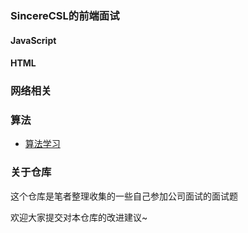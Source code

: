 ### SincereCSL的前端面试

#### JavaScript

#### HTML

### 网络相关

### 算法
- [算法学习](算法.md)

### 关于仓库

这个仓库是笔者整理收集的一些自己参加公司面试的面试题

欢迎大家提交对本仓库的改进建议~
